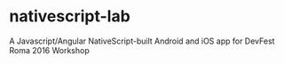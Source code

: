 # nativescript-lab
A Javascript/Angular NativeScript-built Android and iOS app for DevFest Roma 2016 Workshop
